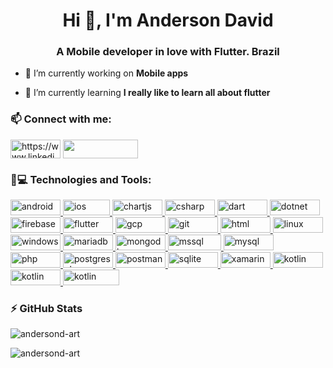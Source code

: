 

<!--
### Hi there 👋 

**AndersonD-art/AndersonD-art** is a ✨ _special_ ✨ repository because its `README.md` (this file) appears on your GitHub profile.

Here are some ideas to get you started:

- 🔭 I’m currently working on ...
- 🌱 I’m currently learning ...
- 👯 I’m looking to collaborate on ...
- 🤔 I’m looking for help with ...
- 💬 Ask me about ...
- 📫 How to reach me: ...
- 😄 Pronouns: ...
- ⚡ Fun fact: ...
-->

<h1 align="center">Hi 👋, I'm Anderson David</h1>
<h3 align="center">A Mobile developer in love with Flutter. Brazil</h3>

- 🔭 I’m currently working on **Mobile apps**

- 🌱 I’m currently learning **I really like to learn all about flutter**

<h3 align="left">📫 Connect with me:</h3>
<p align="left">
<a href="https://linkedin.com/in/https://www.linkedin.com/in/anderson-david-ti" target="blank"><img align="center" src="https://img.shields.io/badge/LinkedIn-0077B5?style=for-the-badge&logo=linkedin&logoColor=white" alt="https://www.linkedin.com/in/anderson-david-ti" height="30" width="80"/></a>
<a href="andersondavidti@hotmail.com" target="blank"><img align="center" src="https://img.shields.io/badge/Microsoft_Outlook-0078D4?style=for-the-badge&logo=microsoft-outlook&logoColor=white" height="30" width="120" /></a>
</p>

<h3 align="left">🚀💻 Technologies and Tools:</h3>
<p align="left"> <a href="https://developer.android.com" target="_blank"> <img src="https://img.shields.io/badge/Android-3DDC84?style=for-the-badge&logo=android&logoColor=white" alt="android" width="80" height="25"/> </a> <a href="https://developer.android.com" target="_blank"> <img src="https://img.shields.io/badge/iOS-000000?style=for-the-badge&logo=ios&logoColor=white" alt="ios" width="75" height="25"/> </a> <a href="https://www.chartjs.org" target="_blank"> <img src="https://img.shields.io/badge/ChartJS-FF6384?style=for-the-badge&logo=chart.js&logoColor=white" alt="chartjs" width="80" height="25"/> </a> <a href="https://www.w3schools.com/cs/" target="_blank"> <img src="https://img.shields.io/badge/C%23-239120?style=for-the-badge&logo=c-sharp&logoColor=white" alt="csharp" width="80" height="25"/> </a> <a href="https://dart.dev" target="_blank"> <img src="https://img.shields.io/badge/Dart-0175C2?style=for-the-badge&logo=dart&logoColor=white" alt="dart" width="80" height="25"/> </a> <a href="https://dotnet.microsoft.com/" target="_blank"> <img src="https://img.shields.io/badge/.NET-5C2D91?style=for-the-badge&logo=.net&logoColor=white" alt="dotnet" width="80" height="25"/> </a> <a href="https://firebase.google.com/" target="_blank"> <img src="https://img.shields.io/badge/firebase-ffca28?style=for-the-badge&logo=firebase&logoColor=black" alt="firebase" width="80" height="25"/> </a> <a href="https://flutter.dev" target="_blank"> <img src="https://img.shields.io/badge/Flutter-02569B?style=for-the-badge&logo=flutter&logoColor=white" alt="flutter" width="80" height="25"/> </a> <a href="https://cloud.google.com" target="_blank"> <img src="https://img.shields.io/badge/Google_Cloud-4285F4?style=for-the-badge&logo=google-cloud&logoColor=white" alt="gcp" width="80" height="25"/> </a> <a href="https://git-scm.com/" target="_blank"> <img src="https://img.shields.io/badge/Git-F05032?style=for-the-badge&logo=git&logoColor=white" alt="git" width="80" height="25"/> </a> <a href="https://www.w3.org/html/" target="_blank"> <img src="https://img.shields.io/badge/HTML-239120?style=for-the-badge&logo=html5&logoColor=white" alt="html" width="80" height="25"/> </a> <a href="https://www.linux.org/" target="_blank"> <img src="https://img.shields.io/badge/Linux-FCC624?style=for-the-badge&logo=linux&logoColor=black" alt="linux" width="80" height="25"/> </a> <a href="https://www.linux.org/" target="_blank"> <img src="https://img.shields.io/badge/Windows-0078D6?style=for-the-badge&logo=windows&logoColor=white" alt="windows" width="80" height="25"/> </a> <a href="https://mariadb.org/" target="_blank"> <img src="https://img.shields.io/badge/MariaDB-003545?style=for-the-badge&logo=mariadb&logoColor=white" alt="mariadb" width="80" height="25"/> </a> <a href="https://www.mongodb.com/" target="_blank"> <img src="https://img.shields.io/badge/MongoDB-4EA94B?style=for-the-badge&logo=mongodb&logoColor=white" alt="mongodb" width="80" height="25"/> </a> <a href="https://www.microsoft.com/en-us/sql-server" target="_blank"> <img src="https://img.shields.io/badge/Microsoft%20SQL%20Sever-CC2927?style=for-the-badge&logo=microsoft%20sql%20server&logoColor=white" alt="mssql" width="85" height="25"/> </a> <a href="https://www.mysql.com/" target="_blank"> <img src="https://img.shields.io/badge/MySQL-00000F?style=for-the-badge&logo=mysql&logoColor=white" alt="mysql" width="80" height="25"/> </a> <a href="https://www.php.net" target="_blank"> <img src="https://img.shields.io/badge/PHP-777BB4?style=for-the-badge&logo=php&logoColor=white" alt="php" width="80" height="25"/> </a> <a href="https://www.postgresql.org" target="_blank"> <img src="https://img.shields.io/badge/PostgreSQL-316192?style=for-the-badge&logo=postgresql&logoColor=white" alt="postgresql" width="80" height="25"/> </a> <a href="https://postman.com" target="_blank"> <img src="https://img.shields.io/badge/Postman-FF6C37?style=for-the-badge&logo=Postman&logoColor=white" alt="postman" width="80" height="25"/> </a> <a href="https://www.sqlite.org/" target="_blank"> <img src="https://img.shields.io/badge/SQLite-07405E?style=for-the-badge&logo=sqlite&logoColor=white" alt="sqlite" width="80" height="25"/> </a> <a href="https://dotnet.microsoft.com/apps/xamarin" target="_blank"> <img src="https://img.shields.io/badge/Xamarin-3498DB?style=for-the-badge&logo=xamarin&logoColor=white" alt="xamarin" width="80" height="25"/> </a> <a href="https://dotnet.microsoft.com/apps/xamarin" target="_blank"> <img src="https://img.shields.io/badge/Kotlin-0095D5?&style=for-the-badge&logo=kotlin&logoColor=white" alt="kotlin" width="80" height="25"/> </a> <a href="https://dotnet.microsoft.com/apps/xamarin" target="_blank"> <img src="https://img.shields.io/badge/Swift-FA7343?style=for-the-badge&logo=swift&logoColor=white" alt="kotlin" width="80" height="25"/> </a> </a> <a href="https://dotnet.microsoft.com/apps/xamarin" target="_blank"> <img src="https://img.shields.io/badge/Visual_Studio_Code-0078D4?style=for-the-badge&logo=visual%20studio%20code&logoColor=white" alt="kotlin" width="90" height="25"/> </a> </p>

<h3 align="left">⚡ GitHub Stats</h3>

<p>&nbsp;<img align="left" src="https://github-readme-stats.vercel.app/api?username=andersond-art&show_icons=true&theme=monokai&locale=en" alt="andersond-art" /></p>

<p><img align="center" src="https://github-readme-stats.vercel.app/api/top-langs?username=andersond-art&show_icons=true&theme=monokai&locale=en&layout=compact" alt="andersond-art" /></p>
